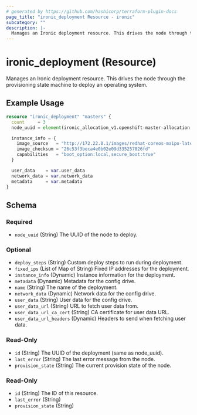```yaml
---
# generated by https://github.com/hashicorp/terraform-plugin-docs
page_title: "ironic_deployment Resource - ironic"
subcategory: ""
description: |-
  Manages an Ironic deployment resource. This drives the node through the provisioning state machine to deploy an operating system.
---
```


# ironic_deployment (Resource)

Manages an Ironic deployment resource. This drives the node through the provisioning state machine to deploy an operating system.

## Example Usage

```terraform
resource "ironic_deployment" "masters" {
  count     = 3
  node_uuid = element(ironic_allocation_v1.openshift-master-allocation.*.node_uuid, count.index)

  instance_info = {
    image_source   = "http://172.22.0.1/images/redhat-coreos-maipo-latest.qcow2"
    image_checksum = "26c53f3beca4e0b02e09d335257826fd"
    capabilities   = "boot_option:local,secure_boot:true"
  }

  user_data    = var.user_data
  network_data = var.network_data
  metadata     = var.metadata
}
```

<!-- schema generated by tfplugindocs -->
## Schema

### Required

- `node_uuid` (String) The UUID of the node to deploy.

### Optional

- `deploy_steps` (String) Custom deploy steps to run during deployment.
- `fixed_ips` (List of Map of String) Fixed IP addresses for the deployment.
- `instance_info` (Dynamic) Instance information for the deployment.
- `metadata` (Dynamic) Metadata for the config drive.
- `name` (String) The name of the deployment.
- `network_data` (Dynamic) Network data for the config drive.
- `user_data` (String) User data for the config drive.
- `user_data_url` (String) URL to fetch user data from.
- `user_data_url_ca_cert` (String) CA certificate for user data URL.
- `user_data_url_headers` (Dynamic) Headers to send when fetching user data.

### Read-Only

- `id` (String) The UUID of the deployment (same as node_uuid).
- `last_error` (String) The last error message from the node.
- `provision_state` (String) The current provision state of the node.

### Read-Only

- `id` (String) The ID of this resource.
- `last_error` (String)
- `provision_state` (String)
